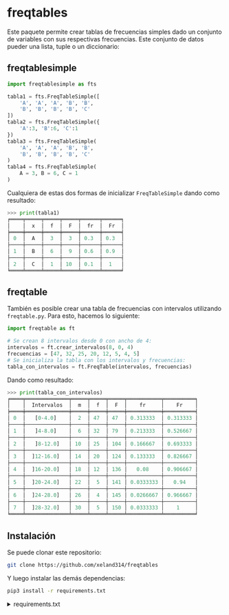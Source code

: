 # freqtables

Este paquete permite crear tablas de frecuencias simples dado un conjunto de variables con sus respectivas frecuencias. Este conjunto de datos pueder una lista, tuple o un diccionario:

## freqtablesimple

```python
import freqtablesimple as fts

tabla1 = fts.FreqTableSimple([
    'A', 'A', 'A', 'B', 'B',
    'B', 'B', 'B', 'B', 'C'
])
tabla2 = fts.FreqTableSimple({
    'A':3, 'B':6, 'C':1
})
tabla3 = fts.FreqTableSimple(
    'A', 'A', 'A', 'B', 'B',
    'B', 'B', 'B', 'B', 'C'
)
tabla4 = fts.FreqTableSimple(
    A = 3, B = 6, C = 1
)
```

Cualquiera de estas dos formas de inicializar ```FreqTableSimple``` dando como resultado:

```python
>>> print(tabla1)
╒════╤═════╤═════╤═════╤══════╤══════╕
│    │  x  │  f  │  F  │  fr  │  Fr  │
╞════╪═════╪═════╪═════╪══════╪══════╡
│ 0  │  A  │  3  │  3  │ 0.3  │ 0.3  │
├────┼─────┼─────┼─────┼──────┼──────┤
│ 1  │  B  │  6  │  9  │ 0.6  │ 0.9  │
├────┼─────┼─────┼─────┼──────┼──────┤
│ 2  │  C  │  1  │ 10  │ 0.1  │  1   │
╘════╧═════╧═════╧═════╧══════╧══════╛
```

## freqtable

También es posible crear una tabla de frecuencias con intervalos utilizando ```freqtable.py```.
Para esto, hacemos lo siguiente:

```python
import freqtable as ft

# Se crean 8 intervalos desde 0 con ancho de 4:
intervalos = ft.crear_intervalos(8, 0, 4)
frecuencias = [47, 32, 25, 20, 12, 5, 4, 5]
# Se inicializa la tabla con los intervalos y frecuencias:
tabla_con_intervalos = ft.FreqTable(intervalos, frecuencias)
```

Dando como resultado:

```python
>>> print(tabla_con_intervalos)
╒════╤══════════════╤═════╤═════╤═════╤═══════════╤══════════╕
│    │  Intervalos  │  m  │  f  │  F  │    fr     │    Fr    │
╞════╪══════════════╪═════╪═════╪═════╪═══════════╪══════════╡
│ 0  │   [0-4.0]    │  2  │ 47  │ 47  │ 0.313333  │ 0.313333 │
├────┼──────────────┼─────┼─────┼─────┼───────────┼──────────┤
│ 1  │   ]4-8.0]    │  6  │ 32  │ 79  │ 0.213333  │ 0.526667 │
├────┼──────────────┼─────┼─────┼─────┼───────────┼──────────┤
│ 2  │   ]8-12.0]   │ 10  │ 25  │ 104 │ 0.166667  │ 0.693333 │
├────┼──────────────┼─────┼─────┼─────┼───────────┼──────────┤
│ 3  │  ]12-16.0]   │ 14  │ 20  │ 124 │ 0.133333  │ 0.826667 │
├────┼──────────────┼─────┼─────┼─────┼───────────┼──────────┤
│ 4  │  ]16-20.0]   │ 18  │ 12  │ 136 │   0.08    │ 0.906667 │
├────┼──────────────┼─────┼─────┼─────┼───────────┼──────────┤
│ 5  │  ]20-24.0]   │ 22  │  5  │ 141 │ 0.0333333 │   0.94   │
├────┼──────────────┼─────┼─────┼─────┼───────────┼──────────┤
│ 6  │  ]24-28.0]   │ 26  │  4  │ 145 │ 0.0266667 │ 0.966667 │
├────┼──────────────┼─────┼─────┼─────┼───────────┼──────────┤
│ 7  │  ]28-32.0]   │ 30  │  5  │ 150 │ 0.0333333 │    1     │
╘════╧══════════════╧═════╧═════╧═════╧═══════════╧══════════╛
```

## Instalación

Se puede clonar este repositorio:

```bash
git clone https://github.com/xeland314/freqtables
```

Y luego instalar las demás dependencias:

```bash
pip3 install -r requirements.txt
```

<details>
<summary>requirements.txt</summary>

- tabulate==0.8.10

</details>
